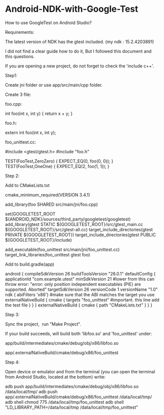# Android-NDK-with-Google-Test

How to use GoogleTest on Android Studio?

Requirements:

The latest version of NDK has the gtest included. (my ndk : 15.2.4203891)

I did not find a clear guide how to do it, But I followed this document and this questions.

If you are opening a new project, do not forget to check the 'include c++'.

Step1:

Create jni folder or use app/src/main/cpp folder.

Create 3 file:

foo.cpp:

int foo(int x, int y) { return x + y; }


foo.h:

extern int foo(int x, int y);


foo_unittest.cc:

#include <gtest/gtest.h>
#include "foo.h"

TEST(FooTest,ZeroZero) {
    EXPECT_EQ(0, foo(0, 0));
}
TEST(FooTest,OneOne) {
    EXPECT_EQ(2, foo(1, 1));
}

Step 2:

Add to CMakeLists.txt

cmake_minimum_required(VERSION 3.4.1)

add_library(foo SHARED src/main/jni/foo.cpp)

set(GOOGLETEST_ROOT ${ANDROID_NDK}/sources/third_party/googletest/googletest)
add_library(gtest STATIC ${GOOGLETEST_ROOT}/src/gtest_main.cc ${GOOGLETEST_ROOT}/src/gtest-all.cc)
target_include_directories(gtest PRIVATE ${GOOGLETEST_ROOT})
target_include_directories(gtest PUBLIC ${GOOGLETEST_ROOT}/include)

add_executable(foo_unittest src/main/jni/foo_unittest.cc)
target_link_libraries(foo_unittest gtest foo)


Add to build.gradle(app)

android {
    compileSdkVersion 26
    buildToolsVersion "26.0.1"
    defaultConfig {
        applicationId "com.example.utest"
        minSdkVersion 21 #lower from this can throw error: "error: only position independent executables (PIE) are supported. Aborted"
        targetSdkVersion 26
        versionCode 1
        versionName "1.0"
        ndk { abiFilters 'x86'}  #make sure that the ABI matches the target you use
        externalNativeBuild {
            cmake {
                targets "foo_unittest"  #important. this line add the test file
            }
        }
    }
    externalNativeBuild {
        cmake {
            path "CMakeLists.txt"
        }
    }
}


Step 3:

Sync the project,  run "Make Project".

If your build succeeds, will build both 'libfoo.so' and 'foo_unittest' under:

app/build/intermediates/cmake/debug/obj/x86/libfoo.so

app/.externalNativeBuild/cmake/debug/x86/foo_unittest

Step 4:

Open device or emulator and from the terminal (you can open the terminal from Android Studio, located at the bottom) write:

adb push app/build/intermediates/cmake/debug/obj/x86/libfoo.so /data/local/tmp/
adb push app/.externalNativeBuild/cmake/debug/x86/foo_unittest /data/local/tmp/
adb shell chmod 775 /data/local/tmp/foo_unittest
adb shell "LD_LIBRARY_PATH=/data/local/tmp /data/local/tmp/foo_unittest"
